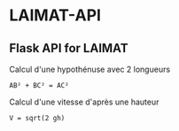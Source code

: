 # LAIMAT-API

## Flask API for LAIMAT


Calcul d'une hypothénuse avec 2 longueurs
```
AB² + BC² = AC²
```


Calcul d'une vitesse d'après une hauteur
```
V = sqrt(2 gh)
```